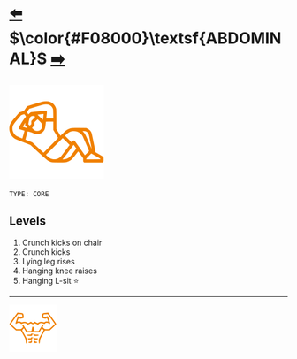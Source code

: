 # [:arrow_left:][prev] $\color{#F08000}\textsf{ABDOMINAL}$ [:arrow_right:][next]

[![icon]](#levels)

`TYPE: CORE`

## Levels

1. Crunch kicks on chair
2. Crunch kicks
3. Lying leg rises
4. Hanging knee raises
5. Hanging L\-sit :star:

---

[![abs](../icons/six_pack_little.svg)](../training-1.md "Training 1")

<!-- predefined -->
[next]: pull-up.md "Pull-up"
[prev]: movements.md "Movements"

<!-- icons -->
[icon]: ../icons/abdominal.svg
